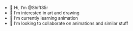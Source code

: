 - 👋 Hi, I’m @Shift35r
- 👀 I’m interested in art and drawing
- 🌱 I’m currently learning animation
- 💞️ I’m looking to collaborate on animations and similar stuff


<!---
Shift35r/Shift35r is a ✨ special ✨ repository because its `README.md` (this file) appears on your GitHub profile.
You can click the Preview link to take a look at your changes.
--->

